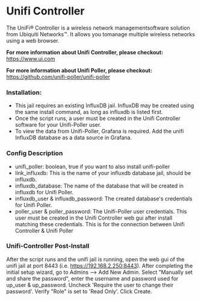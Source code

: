# Unifi Controller

The UniFi® Controller is a wireless network managementsoftware solution from Ubiquiti Networks™. It allows you tomanage multiple wireless networks using a web browser.

**For more information about Unifi Controller, please checkout:**
https://www.ui.com

**For more information about Unifi Poller, please checkout:**
https://github.com/unifi-poller/unifi-poller

### Installation:

- This jail requires an existing InfluxDB jail. InfluxDB may be created using the same install command, as long as influxdb is listed first.
- Once the script runs, a user must be created in the Unifi Controller software for your Unifi-Poller user.
- To view the data from Unifi-Poller, Grafana is required. Add the unifi InfluxDB database as a data source in Grafana.

### Config Description

- unifi_poller: boolean, true if you want to also install unifi-poller
- link_influxdb: This is the name of your influxdb database jail, should be influxdb.
- influxdb_database: The name of the database that will be created in influxdb for Unifi Poller.
- influxdb_user & influxdb_password: The created database's credentials for Unifi Poller.
- poller_user & poller_password: The Unifi-Poller user credentials. This user must be created in the Unifi Controller web gui after install matching these credentials. This is for the connection between Unifi Controller & Unifi Poller

### Unifi-Controller Post-Install

After the script runs and the unifi jail is running, open the web gui of the unifi jail at port 8443 (i.e. https://192.168.2.250:8443). After completing the initial setup wizard, go to Admins --> Add New Admin. Select "Manually set and share the password", enter the username and password used for up_user & up_password. Uncheck 'Require the user to change their password'. Verify "Role" is set to 'Read Only'. Click Create.
